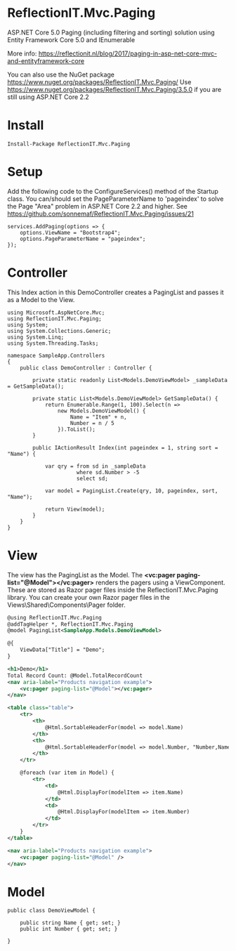 # ReflectionIT.Mvc.Paging
ASP.NET Core 5.0 Paging (including filtering and sorting) solution using Entity Framework Core 5.0 and IEnumerable<T>

More info: https://reflectionit.nl/blog/2017/paging-in-asp-net-core-mvc-and-entityframework-core

You can also use the NuGet package https://www.nuget.org/packages/ReflectionIT.Mvc.Paging/ 
Use https://www.nuget.org/packages/ReflectionIT.Mvc.Paging/3.5.0 if you are still using ASP.NET Core 2.2

# Install
`Install-Package ReflectionIT.Mvc.Paging`                 

# Setup 
Add the following code to the ConfigureServices() method of the Startup class. You can/should set the PageParameterName to 'pageindex' to solve the Page "Area" problem in ASP.NET Core 2.2 and higher. See https://github.com/sonnemaf/ReflectionIT.Mvc.Paging/issues/21

```
services.AddPaging(options => {
    options.ViewName = "Bootstrap4";
    options.PageParameterName = "pageindex";
});
```            

# Controller
This Index action in this DemoController creates a PagingList and passes it as a Model to the View.

```
using Microsoft.AspNetCore.Mvc;
using ReflectionIT.Mvc.Paging;
using System;
using System.Collections.Generic;
using System.Linq;
using System.Threading.Tasks;

namespace SampleApp.Controllers
{
    public class DemoController : Controller {

        private static readonly List<Models.DemoViewModel> _sampleData = GetSampleData();

        private static List<Models.DemoViewModel> GetSampleData() {
            return Enumerable.Range(1, 100).Select(n =>
                new Models.DemoViewModel() {
                    Name = "Item" + n,
                    Number = n / 5
                }).ToList();
        }

        public IActionResult Index(int pageindex = 1, string sort = "Name") {

            var qry = from sd in _sampleData
                      where sd.Number > -5
                      select sd;

            var model = PagingList.Create(qry, 10, pageindex, sort, "Name");

            return View(model);
        }
    }
}
```

# View
The view has the PagingList<T> as the Model. The **<vc:pager paging-list="@Model"></vc:pager>** renders the pagers using a ViewComponent. These are stored as Razor pager files inside the ReflectionIT.Mvc.Paging library. You can create your own Razor pager files in the Views\Shared\Components\Pager folder.

```xml
@using ReflectionIT.Mvc.Paging
@addTagHelper *, ReflectionIT.Mvc.Paging
@model PagingList<SampleApp.Models.DemoViewModel>

@{
    ViewData["Title"] = "Demo";
}

<h1>Demo</h1>
Total Record Count: @Model.TotalRecordCount
<nav aria-label="Products navigation example">
    <vc:pager paging-list="@Model"></vc:pager>
</nav>

<table class="table">
    <tr>
        <th>
            @Html.SortableHeaderFor(model => model.Name)
        </th>
        <th>
            @Html.SortableHeaderFor(model => model.Number, "Number,Name")
        </th>
    </tr>

    @foreach (var item in Model) {
        <tr>
            <td>
                @Html.DisplayFor(modelItem => item.Name)
            </td>
            <td>
                @Html.DisplayFor(modelItem => item.Number)
            </td>
        </tr>
    }
</table>

<nav aria-label="Products navigation example">
    <vc:pager paging-list="@Model" />
</nav>

```

# Model
```
public class DemoViewModel {

    public string Name { get; set; }
    public int Number { get; set; }

}
```
